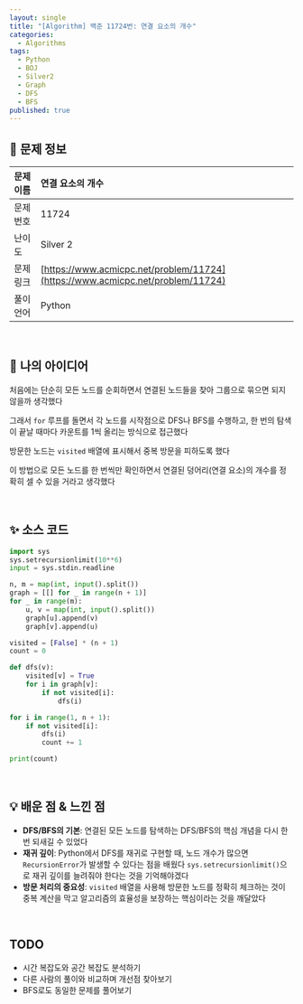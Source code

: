 ```yaml
---
layout: single
title: "[Algorithm] 백준 11724번: 연결 요소의 개수"
categories:
  - Algorithms
tags:
  - Python
  - BOJ
  - Silver2
  - Graph
  - DFS
  - BFS
published: true
---
```


## 📝 문제 정보

| 문제 이름 | 연결 요소의 개수 |
| :--- | :--- |
| 문제 번호 | 11724 |
| 난이도 | Silver 2 |
| 문제 링크 | [https://www.acmicpc.net/problem/11724](https://www.acmicpc.net/problem/11724) |
| 풀이 언어 | Python |

<br>

## 🤔 나의 아이디어

처음에는 단순히 모든 노드를 순회하면서 연결된 노드들을 찾아 그룹으로 묶으면 되지 않을까 생각했다

그래서 `for` 루프를 돌면서 각 노드를 시작점으로 DFS나 BFS를 수행하고, 한 번의 탐색이 끝날 때마다 카운트를 1씩 올리는 방식으로 접근했다

방문한 노드는 `visited` 배열에 표시해서 중복 방문을 피하도록 했다

이 방법으로 모든 노드를 한 번씩만 확인하면서 연결된 덩어리(연결 요소)의 개수를 정확히 셀 수 있을 거라고 생각했다

<br>

## ✨ 소스 코드

```python
import sys
sys.setrecursionlimit(10**6)
input = sys.stdin.readline

n, m = map(int, input().split())
graph = [[] for _ in range(n + 1)]
for _ in range(m):
    u, v = map(int, input().split())
    graph[u].append(v)
    graph[v].append(u)

visited = [False] * (n + 1)
count = 0

def dfs(v):
    visited[v] = True
    for i in graph[v]:
        if not visited[i]:
            dfs(i)

for i in range(1, n + 1):
    if not visited[i]:
        dfs(i)
        count += 1

print(count)
```

<br>

## 💡 배운 점 & 느낀 점

- **DFS/BFS의 기본**: 연결된 모든 노드를 탐색하는 DFS/BFS의 핵심 개념을 다시 한번 되새길 수 있었다
- **재귀 깊이**: Python에서 DFS를 재귀로 구현할 때, 노드 개수가 많으면 `RecursionError`가 발생할 수 있다는 점을 배웠다 `sys.setrecursionlimit()`으로 재귀 깊이를 늘려줘야 한다는 것을 기억해야겠다
- **방문 처리의 중요성**: `visited` 배열을 사용해 방문한 노드를 정확히 체크하는 것이 중복 계산을 막고 알고리즘의 효율성을 보장하는 핵심이라는 것을 깨달았다

<br>

## TODO

- 시간 복잡도와 공간 복잡도 분석하기
- 다른 사람의 풀이와 비교하며 개선점 찾아보기
- BFS로도 동일한 문제를 풀어보기

